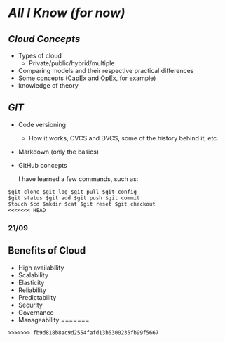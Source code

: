 # _All I Know_ _(for now)_

## *Cloud Concepts*
- Types of cloud
  - Private/public/hybrid/multiple
- Comparing models and their respective practical differences
- Some concepts (CapEx and OpEx, for example)
- knowledge of theory

##  *GIT*
- Code versioning
  - How it works, CVCS and DVCS, some of the history behind it, etc.
- Markdown (only the basics)
- GitHub concepts

  I have learned a few commands, such as:
```
$git clone $git log $git pull $git config
$git status $git add $git push $git commit
$touch $cd $mkdir $cat $git reset $git checkout
<<<<<<< HEAD
```
### 21/09
## Benefits of Cloud
- High availability
- Scalability
- Elasticity
- Reliability
- Predictability
- Security
- Governance
- Manageability
=======
```
>>>>>>> fb9d818b8ac9d2554fafd13b5300235fb99f5667
